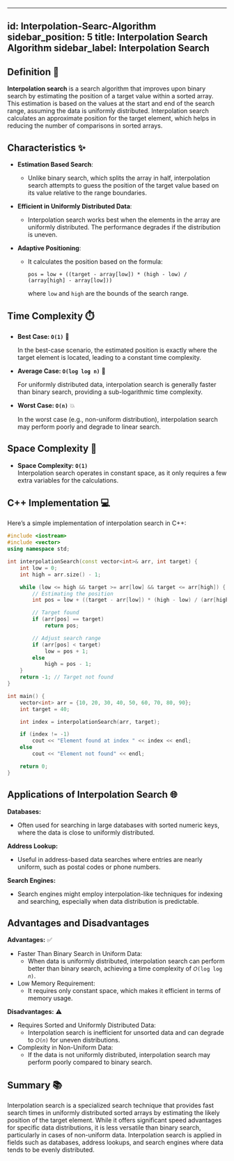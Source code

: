
---
id: Interpolation-Searc-Algorithm
sidebar_position: 5
title: Interpolation Search Algorithm
sidebar_label: Interpolation Search 
---

## Definition 📖

**Interpolation search** is a search algorithm that improves upon binary search by estimating the position of a target value within a sorted array. This estimation is based on the values at the start and end of the search range, assuming the data is uniformly distributed. Interpolation search calculates an approximate position for the target element, which helps in reducing the number of comparisons in sorted arrays.

## Characteristics ✨

- **Estimation Based Search**:
  - Unlike binary search, which splits the array in half, interpolation search attempts to guess the position of the target value based on its value relative to the range boundaries.

- **Efficient in Uniformly Distributed Data**:
  - Interpolation search works best when the elements in the array are uniformly distributed. The performance degrades if the distribution is uneven.

- **Adaptive Positioning**:
  - It calculates the position based on the formula:
    ```
    pos = low + ((target - array[low]) * (high - low) / (array[high] - array[low]))
    ```
    where `low` and `high` are the bounds of the search range.

## Time Complexity ⏱️

- **Best Case: `O(1)`** 🌟
  
  In the best-case scenario, the estimated position is exactly where the target element is located, leading to a constant time complexity.

- **Average Case: `O(log log n)`** 🔄
  
  For uniformly distributed data, interpolation search is generally faster than binary search, providing a sub-logarithmic time complexity.

- **Worst Case: `O(n)`** 💥
  
  In the worst case (e.g., non-uniform distribution), interpolation search may perform poorly and degrade to linear search.

## Space Complexity 💾

- **Space Complexity: `O(1)`**  
  Interpolation search operates in constant space, as it only requires a few extra variables for the calculations.

## C++ Implementation 💻

Here’s a simple implementation of interpolation search in C++:

```cpp
#include <iostream>
#include <vector>
using namespace std;

int interpolationSearch(const vector<int>& arr, int target) {
    int low = 0;
    int high = arr.size() - 1;

    while (low <= high && target >= arr[low] && target <= arr[high]) {
        // Estimating the position
        int pos = low + ((target - arr[low]) * (high - low) / (arr[high] - arr[low]));

        // Target found
        if (arr[pos] == target)
            return pos;

        // Adjust search range
        if (arr[pos] < target)
            low = pos + 1;
        else
            high = pos - 1;
    }
    return -1; // Target not found
}

int main() {
    vector<int> arr = {10, 20, 30, 40, 50, 60, 70, 80, 90};
    int target = 40;

    int index = interpolationSearch(arr, target);

    if (index != -1)
        cout << "Element found at index " << index << endl;
    else
        cout << "Element not found" << endl;

    return 0;
}
```
## Applications of Interpolation Search 🌐

 **Databases:**
- Often used for searching in large databases with sorted numeric keys, where the data is close to uniformly distributed.

**Address Lookup:**
- Useful in address-based data searches where entries are nearly uniform, such as postal codes or phone numbers.

**Search Engines:**
- Search engines might employ interpolation-like techniques for indexing and searching, especially when data distribution is predictable.

## Advantages and Disadvantages
**Advantages:** ✅
- Faster Than Binary Search in Uniform Data:
    - When data is uniformly distributed, interpolation search can perform better than binary search, achieving a time complexity of `𝑂(log log 𝑛)`.
- Low Memory Requirement:
    - It requires only constant space, which makes it efficient in terms of memory usage.

**Disadvantages:** ⚠️
- Requires Sorted and Uniformly Distributed Data:
    - Interpolation search is inefficient for unsorted data and can degrade to `𝑂(𝑛)` for uneven distributions.
- Complexity in Non-Uniform Data:
    - If the data is not uniformly distributed, interpolation search may perform poorly compared to binary search.

## Summary 📚
Interpolation search is a specialized search technique that provides fast search times in uniformly distributed sorted arrays by estimating the likely position of the target element. 
While it offers significant speed advantages for specific data distributions, it is less versatile than binary search, particularly in cases of non-uniform data. 
Interpolation search is applied in fields such as databases, address lookups, and search engines where data tends to be evenly distributed.
